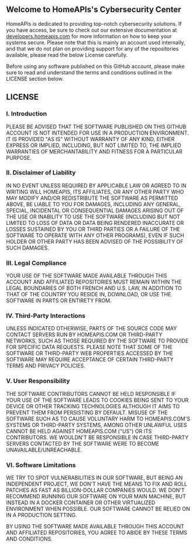 ## Welcome to HomeAPIs's Cybersecurity Center
HomeAPIs is dedicated to providing top-notch cybersecurity solutions. If you have access, be sure to check out our extensive documentation at [developers.homeapis.com](https://developers.homeapis.com/safety/) for more information on how to keep your systems secure. Please note that this is mainly an account used internally, and that we do not plan on providing support for any of the repositories available, please read the below License carefully.

Before using any software published on this GitHub account, please make sure to read and understand the terms and conditions outlined in the LICENSE section below.

## LICENSE
### I. Introduction
PLEASE BE ADVISED THAT THE SOFTWARE PUBLISHED ON THIS GITHUB ACCOUNT IS NOT INTENDED FOR USE IN A PRODUCTION ENVIRONMENT. IT IS PROVIDED "AS IS" WITHOUT WARRANTY OF ANY KIND, EITHER EXPRESS OR IMPLIED, INCLUDING, BUT NOT LIMITED TO, THE IMPLIED WARRANTIES OF MERCHANTABILITY AND FITNESS FOR A PARTICULAR PURPOSE.

### II. Disclaimer of Liability
IN NO EVENT UNLESS REQUIRED BY APPLICABLE LAW OR AGREED TO IN WRITING WILL HOMEAPIS, ITS AFFILIATES, OR ANY OTHER PARTY WHO MAY MODIFY AND/OR REDISTRIBUTE THE SOFTWARE AS PERMITTED ABOVE, BE LIABLE TO YOU FOR DAMAGES, INCLUDING ANY GENERAL, SPECIAL, INCIDENTAL OR CONSEQUENTIAL DAMAGES ARISING OUT OF THE USE OR INABILITY TO USE THE SOFTWARE (INCLUDING BUT NOT LIMITED TO LOSS OF DATA OR DATA BEING RENDERED INACCURATE OR LOSSES SUSTAINED BY YOU OR THIRD PARTIES OR A FAILURE OF THE SOFTWARE TO OPERATE WITH ANY OTHER PROGRAMS), EVEN IF SUCH HOLDER OR OTHER PARTY HAS BEEN ADVISED OF THE POSSIBILITY OF SUCH DAMAGES.

### III. Legal Compliance
YOUR USE OF THE SOFTWARE MADE AVAILABLE THROUGH THIS ACCOUNT AND AFFILIATED REPOSITORIES MUST REMAIN WITHIN THE LEGAL BOUNDARIES OF BOTH FRENCH AND U.S. LAW, IN ADDITION TO THAT OF THE COUNTRY YOU RESIDE IN, DOWNLOAD, OR USE THE SOFTWARE IN PARTS OR ENTIRETY FROM.

### IV. Third-Party Interactions
UNLESS INDICATED OTHERWISE, PARTS OF THE SOURCE CODE MAY CONTACT SERVERS RUN BY HOMEAPIS.COM OR THIRD-PARTY NETWORKS, SUCH AS THOSE REQUIRED BY THE SOFTWARE TO PROVIDE FOR SPECIFIC DATA REQUESTS. PLEASE NOTE THAT SOME OF THE SOFTWARE OR THIRD-PARTY WEB PROPERTIES ACCESSED BY THE SOFTWARE MAY REQUIRE ACCEPTANCE OF CERTAIN THIRD-PARTY TERMS AND PRIVACY POLICIES.

### V. User Responsibility
THE SOFTWARE CONTRIBUTORS CANNOT BE HELD RESPONSIBLE IF YOUR USE OF THE SOFTWARE LEADS TO COOKIES BEING SENT TO YOUR DEVICE OR OTHER TRACKING TECHNOLOGIES ALTHOUGH IT AIMS TO PREVENT THEM FROM PERSISTING BY DEFAULT. MISUSE OF THE SOFTWARE SUCH AS TO CAUSE VOLUNTARY HARM TO HOMEAPIS.COM'S SYSTEMS OR THIRD-PARTY SYSTEMS, AMONG OTHER UNLAWFUL USES CANNOT BE HELD AGAINST HOMEAPIS.COM ("US") OR ITS CONTRIBUTORS. WE WOULDN'T BE RESPONSIBLE IN CASE THIRD-PARTY SERVERS CONTACTED BY THE SOFTWARE WERE TO BECOME UNAVAILABLE/UNREACHABLE.

### VI. Software Limitations
WE TRY TO SPOT VULNERABILITIES IN OUR SOFTWARE, BUT BEING AN INDEPENDENT PROJECT, WE DON'T HAVE THE MEANS TO FIX AND ROLL PATCHES AS FAST AS BILLION-DOLLAR COMPANIES WOULD. WE DON'T RECOMMEND RUNNING OUR SOFTWARE ON YOUR MAIN MACHINE, BUT INSTEAD IN A DOCKER CONTAINER OR OTHER VIRTUALIZED ENVIRONMENT WHEN POSSIBLE. OUR SOFTWARE CANNOT BE RELIED ON IN A PRODUCTION SETTING.

BY USING THE SOFTWARE MADE AVAILABLE THROUGH THIS ACCOUNT AND AFFILIATED REPOSITORIES, YOU AGREE TO ABIDE BY THESE TERMS AND CONDITIONS.
